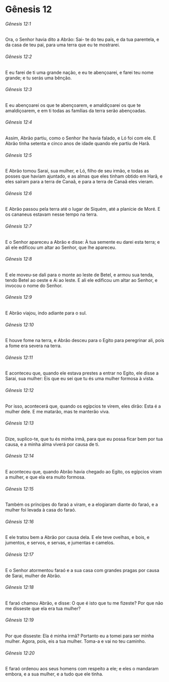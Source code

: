 # Gênesis 12

###### Gênesis 12:1

Ora, o Senhor havia dito a Abrão: Sai- te do teu país, e da tua parentela, e da casa de teu pai, para uma terra que eu te mostrarei.

###### Gênesis 12:2

E eu farei de ti uma grande nação, e eu te abençoarei, e farei teu nome grande; e tu serás uma bênção.

###### Gênesis 12:3

E eu abençoarei os que te abençoarem, e amaldiçoarei os que te amaldiçoarem, e em ti todas as famílias da terra serão abençoadas.

###### Gênesis 12:4

Assim, Abrão partiu, como o Senhor lhe havia falado, e Ló foi com ele. E Abrão tinha setenta e cinco anos de idade quando ele partiu de Harã.

###### Gênesis 12:5

E Abrão tomou Sarai, sua mulher, e Ló, filho de seu irmão, e todas as posses que haviam ajuntado, e as almas que eles tinham obtido em Harã, e eles saíram para a terra de Canaã, e para a terra de Canaã eles vieram.

###### Gênesis 12:6

E Abrão passou pela terra até o lugar de Siquém, até a planície de Moré. E os cananeus estavam nesse tempo na terra.

###### Gênesis 12:7

E o Senhor apareceu a Abrão e disse: À tua semente eu darei esta terra; e ali ele edificou um altar ao Senhor, que lhe apareceu.

###### Gênesis 12:8

E ele moveu-se dali para o monte ao leste de Betel, e armou sua tenda, tendo Betel ao oeste e Ai ao leste. E ali ele edificou um altar ao Senhor, e invocou o nome do Senhor.

###### Gênesis 12:9

E Abrão viajou, indo adiante para o sul.

###### Gênesis 12:10

E houve fome na terra, e Abrão desceu para o Egito para peregrinar ali, pois a fome era severa na terra.

###### Gênesis 12:11

E aconteceu que, quando ele estava prestes a entrar no Egito, ele disse a Sarai, sua mulher: Eis que eu sei que tu és uma mulher formosa à vista.

###### Gênesis 12:12

Por isso, acontecerá que, quando os egípcios te virem, eles dirão: Esta é a mulher dele. E me matarão, mas te manterão viva.

###### Gênesis 12:13

Dize, suplico-te, que tu és minha irmã, para que eu possa ficar bem por tua causa, e a minha alma viverá por causa de ti.

###### Gênesis 12:14

E aconteceu que, quando Abrão havia chegado ao Egito, os egípcios viram a mulher, e que ela era muito formosa.

###### Gênesis 12:15

Também os príncipes do faraó a viram, e a elogiaram diante do faraó, e a mulher foi levada à casa do faraó.

###### Gênesis 12:16

E ele tratou bem a Abrão por causa dela. E ele teve ovelhas, e bois, e jumentos, e servos, e servas, e jumentas e camelos.

###### Gênesis 12:17

E o Senhor atormentou faraó e a sua casa com grandes pragas por causa de Sarai, mulher de Abrão.

###### Gênesis 12:18

E faraó chamou Abrão, e disse: O que é isto que tu me fizeste? Por que não me disseste que ela era tua mulher?

###### Gênesis 12:19

Por que disseste: Ela é minha irmã? Portanto eu a tomei para ser minha mulher. Agora, pois, eis a tua mulher. Toma-a e vai no teu caminho.

###### Gênesis 12:20

E faraó ordenou aos seus homens com respeito a ele; e eles o mandaram embora, e a sua mulher, e a tudo que ele tinha.


